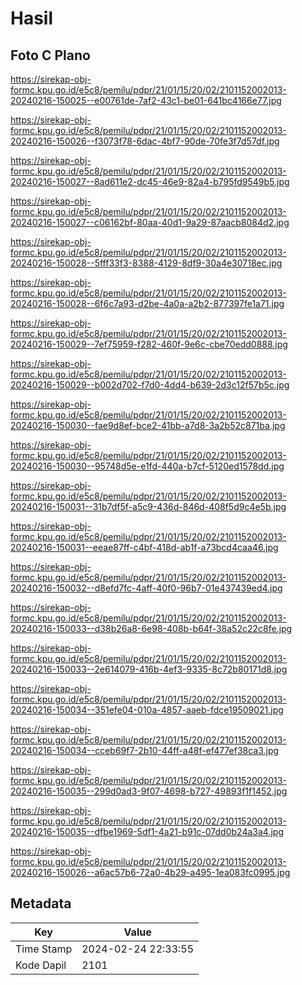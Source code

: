 # Hasil

## Foto C Plano

https://sirekap-obj-formc.kpu.go.id/e5c8/pemilu/pdpr/21/01/15/20/02/2101152002013-20240216-150025--e00761de-7af2-43c1-be01-641bc4166e77.jpg

https://sirekap-obj-formc.kpu.go.id/e5c8/pemilu/pdpr/21/01/15/20/02/2101152002013-20240216-150026--f3073f78-6dac-4bf7-90de-70fe3f7d57df.jpg

https://sirekap-obj-formc.kpu.go.id/e5c8/pemilu/pdpr/21/01/15/20/02/2101152002013-20240216-150027--8ad611e2-dc45-46e9-82a4-b795fd9549b5.jpg

https://sirekap-obj-formc.kpu.go.id/e5c8/pemilu/pdpr/21/01/15/20/02/2101152002013-20240216-150027--c06162bf-80aa-40d1-9a29-87aacb8084d2.jpg

https://sirekap-obj-formc.kpu.go.id/e5c8/pemilu/pdpr/21/01/15/20/02/2101152002013-20240216-150028--5fff33f3-8388-4129-8df9-30a4e30718ec.jpg

https://sirekap-obj-formc.kpu.go.id/e5c8/pemilu/pdpr/21/01/15/20/02/2101152002013-20240216-150028--6f6c7a93-d2be-4a0a-a2b2-877397fe1a71.jpg

https://sirekap-obj-formc.kpu.go.id/e5c8/pemilu/pdpr/21/01/15/20/02/2101152002013-20240216-150029--7ef75959-f282-460f-9e6c-cbe70edd0888.jpg

https://sirekap-obj-formc.kpu.go.id/e5c8/pemilu/pdpr/21/01/15/20/02/2101152002013-20240216-150029--b002d702-f7d0-4dd4-b639-2d3c12f57b5c.jpg

https://sirekap-obj-formc.kpu.go.id/e5c8/pemilu/pdpr/21/01/15/20/02/2101152002013-20240216-150030--fae9d8ef-bce2-41bb-a7d8-3a2b52c871ba.jpg

https://sirekap-obj-formc.kpu.go.id/e5c8/pemilu/pdpr/21/01/15/20/02/2101152002013-20240216-150030--95748d5e-e1fd-440a-b7cf-5120ed1578dd.jpg

https://sirekap-obj-formc.kpu.go.id/e5c8/pemilu/pdpr/21/01/15/20/02/2101152002013-20240216-150031--31b7df5f-a5c9-436d-846d-408f5d9c4e5b.jpg

https://sirekap-obj-formc.kpu.go.id/e5c8/pemilu/pdpr/21/01/15/20/02/2101152002013-20240216-150031--eeae87ff-c4bf-418d-ab1f-a73bcd4caa46.jpg

https://sirekap-obj-formc.kpu.go.id/e5c8/pemilu/pdpr/21/01/15/20/02/2101152002013-20240216-150032--d8efd7fc-4aff-40f0-96b7-01e437439ed4.jpg

https://sirekap-obj-formc.kpu.go.id/e5c8/pemilu/pdpr/21/01/15/20/02/2101152002013-20240216-150033--d38b26a8-6e98-408b-b64f-38a52c22c8fe.jpg

https://sirekap-obj-formc.kpu.go.id/e5c8/pemilu/pdpr/21/01/15/20/02/2101152002013-20240216-150033--2e614079-416b-4ef3-9335-8c72b80171d8.jpg

https://sirekap-obj-formc.kpu.go.id/e5c8/pemilu/pdpr/21/01/15/20/02/2101152002013-20240216-150034--351efe04-010a-4857-aaeb-fdce19509021.jpg

https://sirekap-obj-formc.kpu.go.id/e5c8/pemilu/pdpr/21/01/15/20/02/2101152002013-20240216-150034--cceb69f7-2b10-44ff-a48f-ef477ef38ca3.jpg

https://sirekap-obj-formc.kpu.go.id/e5c8/pemilu/pdpr/21/01/15/20/02/2101152002013-20240216-150035--299d0ad3-9f07-4698-b727-49893f1f1452.jpg

https://sirekap-obj-formc.kpu.go.id/e5c8/pemilu/pdpr/21/01/15/20/02/2101152002013-20240216-150035--dfbe1969-5df1-4a21-b91c-07dd0b24a3a4.jpg

https://sirekap-obj-formc.kpu.go.id/e5c8/pemilu/pdpr/21/01/15/20/02/2101152002013-20240216-150026--a6ac57b6-72a0-4b29-a495-1ea083fc0995.jpg


## Metadata

| Key        | Value               |
| ---------- | ------------------- |
| Time Stamp | 2024-02-24 22:33:55 |
| Kode Dapil | 2101                |




